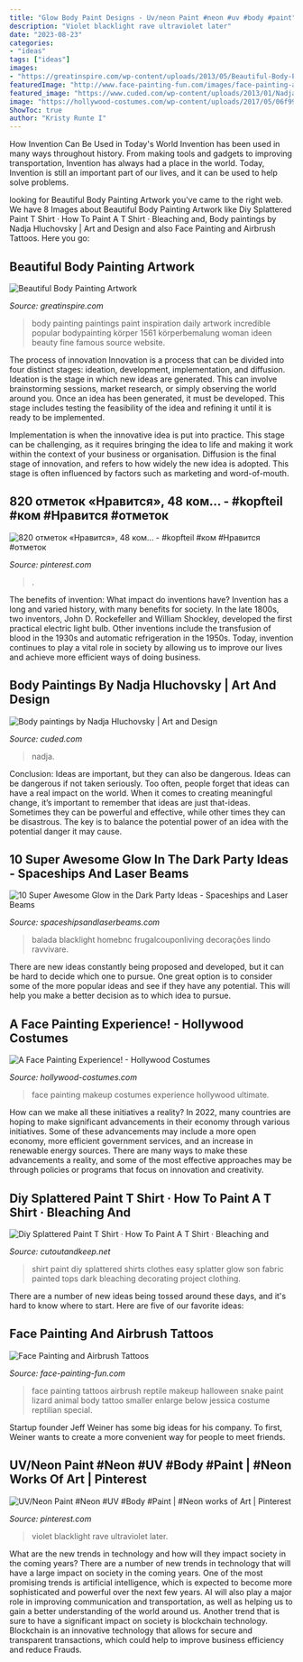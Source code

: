 ```yaml
---
title: "Glow Body Paint Designs - Uv/neon Paint #neon #uv #body #paint"
description: "Violet blacklight rave ultraviolet later"
date: "2023-08-23"
categories:
- "ideas"
tags: ["ideas"]
images:
- "https://greatinspire.com/wp-content/uploads/2013/05/Beautiful-Body-Painting-Artwork-19.jpg"
featuredImage: "http://www.face-painting-fun.com/images/face-painting-and-airbrush-tattoos-21522777.jpg"
featured_image: "https://www.cuded.com/wp-content/uploads/2013/01/Nadja-Hluchovsky10.jpg"
image: "https://hollywood-costumes.com/wp-content/uploads/2017/05/06f9926060423677d7adc69b3b8ece6c.jpg"
ShowToc: true
author: "Kristy Runte I"
---
```



How Invention Can Be Used in Today's World
Invention has been used in many ways throughout history. From making tools and gadgets to improving transportation, Invention has always had a place in the world. Today, Invention is still an important part of our lives, and it can be used to help solve problems.

	

		
looking for Beautiful Body Painting Artwork you've came to the right web. We have 8 Images about Beautiful Body Painting Artwork like Diy Splattered Paint T Shirt · How To Paint A T Shirt · Bleaching and, Body paintings by Nadja Hluchovsky | Art and Design and also Face Painting and Airbrush Tattoos. Here you go:
		
    
## Beautiful Body Painting Artwork

<img loading=lazy src="https://greatinspire.com/wp-content/uploads/2013/05/Beautiful-Body-Painting-Artwork-19.jpg" onerror="this.onerror=null;this.src='https://tse3.mm.bing.net/th?id=OIP.6Uv8lWi6FB9qrFbAewdF2AHaLH&amp;pid=15.1';" alt="Beautiful Body Painting Artwork">

_Source: greatinspire.com_

>body painting paintings paint inspiration daily artwork incredible popular bodypainting körper 1561 körperbemalung woman ideen beauty fine famous source website. 

	

The process of innovation
Innovation is a process that can be divided into four distinct stages: ideation, development, implementation, and diffusion.
Ideation is the stage in which new ideas are generated. This can involve brainstorming sessions, market research, or simply observing the world around you. Once an idea has been generated, it must be developed. This stage includes testing the feasibility of the idea and refining it until it is ready to be implemented.

Implementation is when the innovative idea is put into practice. This stage can be challenging, as it requires bringing the idea to life and making it work within the context of your business or organisation. Diffusion is the final stage of innovation, and refers to how widely the new idea is adopted. This stage is often influenced by factors such as marketing and word-of-mouth.

    
## 820 отметок «Нравится», 48 ком... - #kopfteil #ком #Нравится #отметок

<img loading=lazy src="https://i.pinimg.com/736x/18/15/1e/18151e1bdb46bcd6de1b2ab86b3be980.jpg" onerror="this.onerror=null;this.src='https://tse2.mm.bing.net/th?id=OIP.tdjuPkJW2es4MRkWgHGi5QHaHa&amp;pid=15.1';" alt="820 отметок «Нравится», 48 ком... - #kopfteil #ком #Нравится #отметок">

_Source: pinterest.com_

>. 

	

The benefits of invention: What impact do inventions have?
Invention has a long and varied history, with many benefits for society. In the late 1800s, two inventors, John D. Rockefeller and William Shockley, developed the first practical electric light bulb. Other inventions include the transfusion of blood in the 1930s and automatic refrigeration in the 1950s. Today, invention continues to play a vital role in society by allowing us to improve our lives and achieve more efficient ways of doing business.

    
## Body Paintings By Nadja Hluchovsky | Art And Design

<img loading=lazy src="https://www.cuded.com/wp-content/uploads/2013/01/Nadja-Hluchovsky10.jpg" onerror="this.onerror=null;this.src='https://tse4.mm.bing.net/th?id=OIP.S9ISXBI5okbzkrx7x7AE5gHaLI&amp;pid=15.1';" alt="Body paintings by Nadja Hluchovsky | Art and Design">

_Source: cuded.com_

>nadja. 

	

Conclusion: Ideas are important, but they can also be dangerous.
Ideas can be dangerous if not taken seriously. Too often, people forget that ideas can have a real impact on the world. When it comes to creating meaningful change, it’s important to remember that ideas are just that-ideas. Sometimes they can be powerful and effective, while other times they can be disastrous. The key is to balance the potential power of an idea with the potential danger it may cause.

    
## 10 Super Awesome Glow In The Dark Party Ideas - Spaceships And Laser Beams

<img loading=lazy src="https://spaceshipsandlaserbeams.com/wp-content/uploads/2015/12/glow-in-the-dark-party-ideas.jpg" onerror="this.onerror=null;this.src='https://tse1.mm.bing.net/th?id=OIP.fqDZuRcVOGTvZWo9xEgUPQHaLH&amp;pid=15.1';" alt="10 Super Awesome Glow in the Dark Party Ideas - Spaceships and Laser Beams">

_Source: spaceshipsandlaserbeams.com_

>balada blacklight homebnc frugalcouponliving decorações lindo ravvivare. 

	

There are new ideas constantly being proposed and developed, but it can be hard to decide which one to pursue. One great option is to consider some of the more popular ideas and see if they have any potential. This will help you make a better decision as to which idea to pursue.

    
## A Face Painting Experience! - Hollywood Costumes

<img loading=lazy src="https://hollywood-costumes.com/wp-content/uploads/2017/05/06f9926060423677d7adc69b3b8ece6c.jpg" onerror="this.onerror=null;this.src='https://tse2.mm.bing.net/th?id=OIP.oDFZyBGCMELjxjmFaWwI0wHaLU&amp;pid=15.1';" alt="A Face Painting Experience! - Hollywood Costumes">

_Source: hollywood-costumes.com_

>face painting makeup costumes experience hollywood ultimate. 

	

How can we make all these initiatives a reality?
In 2022, many countries are hoping to make significant advancements in their economy through various initiatives. Some of these advancements may include a more open economy, more efficient government services, and an increase in renewable energy sources. There are many ways to make these advancements a reality, and some of the most effective approaches may be through policies or programs that focus on innovation and creativity.

    
## Diy Splattered Paint T Shirt · How To Paint A T Shirt · Bleaching And

<img loading=lazy src="http://images.coplusk.net/project_images/123826/image/Finished_Product2.jpg" onerror="this.onerror=null;this.src='https://tse4.mm.bing.net/th?id=OIP.aCjpNj6-rZF5fHismD0lXQHaKv&amp;pid=15.1';" alt="Diy Splattered Paint T Shirt · How To Paint A T Shirt · Bleaching and">

_Source: cutoutandkeep.net_

>shirt paint diy splattered shirts clothes easy splatter glow son fabric painted tops dark bleaching decorating project clothing. 

	

There are a number of new ideas being tossed around these days, and it's hard to know where to start. Here are five of our favorite ideas: 

    
## Face Painting And Airbrush Tattoos

<img loading=lazy src="http://www.face-painting-fun.com/images/face-painting-and-airbrush-tattoos-21522777.jpg" onerror="this.onerror=null;this.src='https://tse1.mm.bing.net/th?id=OIP.HYAKQgub4f_0xqxrL11QEQAAAA&amp;pid=15.1';" alt="Face Painting and Airbrush Tattoos">

_Source: face-painting-fun.com_

>face painting tattoos airbrush reptile makeup halloween snake paint lizard animal body tattoo smaller enlarge below jessica costume reptilian special. 

	

Startup founder Jeff Weiner has some big ideas for his company. To first, Weiner wants to create a more convenient way for people to meet friends.

    
## UV/Neon Paint #Neon #UV #Body #Paint | #Neon Works Of Art | Pinterest

<img loading=lazy src="https://s-media-cache-ak0.pinimg.com/736x/83/ff/c4/83ffc4b318db5a4b6113dcff4248a447.jpg" onerror="this.onerror=null;this.src='https://tse1.mm.bing.net/th?id=OIP.WgS2cVyCQU3GCkoOowIPTAAAAA&amp;pid=15.1';" alt="UV/Neon Paint #Neon #UV #Body #Paint | #Neon works of Art | Pinterest">

_Source: pinterest.com_

>violet blacklight rave ultraviolet later. 

	

What are the new trends in technology and how will they impact society in the coming years?
There are a number of new trends in technology that will have a large impact on society in the coming years. One of the most promising trends is artificial intelligence, which is expected to become more sophisticated and powerful over the next few years. AI will also play a major role in improving communication and transportation, as well as helping us to gain a better understanding of the world around us. Another trend that is sure to have a significant impact on society is blockchain technology. Blockchain is an innovative technology that allows for secure and transparent transactions, which could help to improve business efficiency and reduce Frauds.


